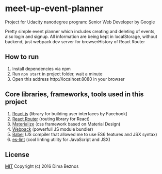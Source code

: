 # meet-up-event-planner
Project for Udacity nanodegree program: Senior Web Developer by Google

Pretty simple event planner which includes creating and deleting of events, also login and signup.
All information are being kept in localStorage, without backend, just webpack dev server for browserHistory of React Router

## How to run
1. Install dependencies via npm
2. Run ```npm start``` in project folder, wait a minute
3. Open this address http://localhost:8080 in your browser

## Core libraries, frameworks, tools used in this project
1. [React.js](https://facebook.github.io/react/) (library for building user interfaces by Facebook)
2. [React Router](https://github.com/ReactTraining/react-router) (routing library for React)
3. [Materialize](http://materializecss.com/) (css framework based on Material Design)
4. [Webpack](https://webpack.github.io/) (powerfull JS module bundler)
5. [Babel](https://babeljs.io/) (JS compiler that allowed me to use ES6 features and JSX syntax)
6. [es-lint](http://eslint.org/) (cool linting utility for JavaScript and JSX)

## License
[MIT](https://www.tldrlegal.com/l/mit) Copyright (c) 2016 Dima Beznos
